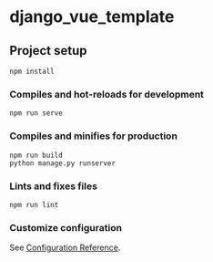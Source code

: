 # django_vue_template

## Project setup
```
npm install
```

### Compiles and hot-reloads for development
```
npm run serve
```

### Compiles and minifies for production
```
npm run build
python manage.py runserver
```

### Lints and fixes files
```
npm run lint
```

### Customize configuration
See [Configuration Reference](https://cli.vuejs.org/config/).

